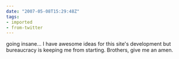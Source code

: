 ```yaml
---
date: "2007-05-08T15:29:48Z"
tags:
- imported
- from-twitter
---
```

going insane... I have awesome ideas for this site's development but bureaucracy is keeping me from starting. Brothers, give me an amen.
